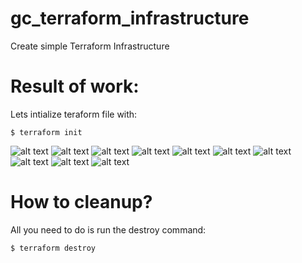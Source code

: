 # gc_terraform_infrastructure
Create simple Terraform Infrastructure

# Result of work:
Lets intialize teraform file with:

`$ terraform init`

![alt text](https://onlydev.com.ua/images/ter/1.jpg)
![alt text](https://onlydev.com.ua/images/ter/2.jpg)
![alt text](https://onlydev.com.ua/images/ter/3.jpg)
![alt text](https://onlydev.com.ua/images/ter/4.jpg)
![alt text](https://onlydev.com.ua/images/ter/5.jpg)
![alt text](https://onlydev.com.ua/images/ter/6.jpg)
![alt text](https://onlydev.com.ua/images/ter/7.jpg)
![alt text](https://onlydev.com.ua/images/ter/8.jpg)
![alt text](https://onlydev.com.ua/images/ter/9.jpg)
![alt text](https://onlydev.com.ua/images/ter/10.jpg)

# How to cleanup?
  All you need to do is run the destroy command:
  
  `$ terraform destroy`
